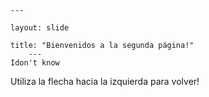 	---
	
	layout: slide
	
	title: "Bienvenidos a la segunda página!"
		---	
	Idon't know
  
  
  
Utiliza la flecha hacia la izquierda para volver!
